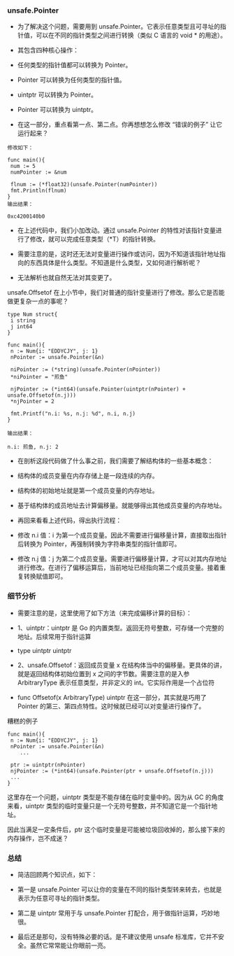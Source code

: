 ### unsafe.Pointer
* 为了解决这个问题，需要用到 unsafe.Pointer。它表示任意类型且可寻址的指针值，可以在不同的指针类型之间进行转换（类似 C 语言的 void * 的用途）。

* 其包含四种核心操作：

* 任何类型的指针值都可以转换为 Pointer。

* Pointer 可以转换为任何类型的指针值。

* uintptr 可以转换为 Pointer。

* Pointer 可以转换为 uintptr。

* 在这一部分，重点看第一点、第二点。你再想想怎么修改 “错误的例子” 让它运行起来？
```
修改如下：

func main(){
 num := 5
 numPointer := &num
 
 flnum := (*float32)(unsafe.Pointer(numPointer))
 fmt.Println(flnum)
}
输出结果：

0xc4200140b0
```
* 在上述代码中，我们小加改动。通过 unsafe.Pointer 的特性对该指针变量进行了修改，就可以完成任意类型（*T）的指针转换。

* 需要注意的是，这时还无法对变量进行操作或访问，因为不知道该指针地址指向的东西具体是什么类型。不知道是什么类型，又如何进行解析呢？

* 无法解析也就自然无法对其变更了。

unsafe.Offsetof
在上小节中，我们对普通的指针变量进行了修改。那么它是否能做更复杂一点的事呢？
```
type Num struct{
 i string
 j int64
}
 
func main(){
 n := Num{i: "EDDYCJY", j: 1}
 nPointer := unsafe.Pointer(&n)
 
 niPointer := (*string)(unsafe.Pointer(nPointer))
 *niPointer = "煎鱼"
 
 njPointer := (*int64)(unsafe.Pointer(uintptr(nPointer) + unsafe.Offsetof(n.j)))
 *njPointer = 2
 
 fmt.Printf("n.i: %s, n.j: %d", n.i, n.j)
}
 
输出结果：

n.i: 煎鱼, n.j: 2
```
* 在剖析这段代码做了什么事之前，我们需要了解结构体的一些基本概念：

* 结构体的成员变量在内存存储上是一段连续的内存。

* 结构体的初始地址就是第一个成员变量的内存地址。

* 基于结构体的成员地址去计算偏移量。就能够得出其他成员变量的内存地址。

* 再回来看看上述代码，得出执行流程：

* 修改 n.i 值：i 为第一个成员变量。因此不需要进行偏移量计算，直接取出指针后转换为 Pointer，再强制转换为字符串类型的指针值即可。

* 修改 n.j 值：j 为第二个成员变量。需要进行偏移量计算，才可以对其内存地址进行修改。在进行了偏移运算后，当前地址已经指向第二个成员变量。接着重复转换赋值即可。

### 细节分析
* 需要注意的是，这里使用了如下方法（来完成偏移计算的目标）：

* 1、uintptr：uintptr 是 Go 的内置类型。返回无符号整数，可存储一个完整的地址。后续常用于指针运算

* type uintptr uintptr
* 2、unsafe.Offsetof：返回成员变量 x 在结构体当中的偏移量。更具体的讲，就是返回结构体初始位置到 x 之间的字节数。需要注意的是入参 ArbitraryType 表示任意类型，并非定义的 int。它实际作用是一个占位符

* func Offsetof(x ArbitraryType) uintptr
在这一部分，其实就是巧用了 Pointer 的第三、第四点特性。这时候就已经可以对变量进行操作了。

糟糕的例子
```
func main(){
 n := Num{i: "EDDYCJY", j: 1}
 nPointer := unsafe.Pointer(&n)
    ...
 
 ptr := uintptr(nPointer)
 njPointer := (*int64)(unsafe.Pointer(ptr + unsafe.Offsetof(n.j)))
 ...
}
```
这里存在一个问题，uintptr 类型是不能存储在临时变量中的。因为从 GC 的角度来看，uintptr 类型的临时变量只是一个无符号整数，并不知道它是一个指针地址。

因此当满足一定条件后，ptr 这个临时变量是可能被垃圾回收掉的，那么接下来的内存操作，岂不成迷？

### 总结
* 简洁回顾两个知识点，如下：

* 第一是 unsafe.Pointer 可以让你的变量在不同的指针类型转来转去，也就是表示为任意可寻址的指针类型。

* 第二是 uintptr 常用于与 unsafe.Pointer 打配合，用于做指针运算，巧妙地很。

* 最后还是那句，没有特殊必要的话。是不建议使用 unsafe 标准库，它并不安全。虽然它常常能让你眼前一亮。
